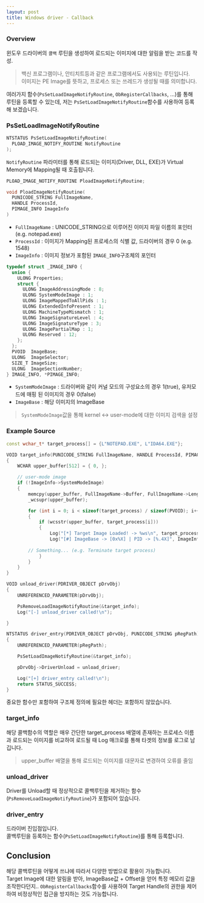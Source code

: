 ```yaml
---
layout: post
title: Windows driver - Callback
---
```


### Overview
윈도우 드라이버의 `콜백` 루틴을 생성하여 로드되는 이미지에 대한 알림을 받는 코드를 작성.  
> 백신 프로그램이나, 안티치트등과 같은 프로그램에서도 사용되는 루틴입니다.  
> 이미지는 PE Image를 뜻하고, 프로세스 또는 쓰레드가 생성될 때를 의미합니다.  

여러가지 함수(`PsSetLoadImageNotifyRoutine`, `ObRegisterCallbacks`, ...)를 통해 루틴을 등록할 수 있는데, 저는 `PsSetLoadImageNotifyRoutine`함수를 사용하여 등록해 보겠습니다.  


### PsSetLoadImageNotifyRoutine

```c++
NTSTATUS PsSetLoadImageNotifyRoutine(
  PLOAD_IMAGE_NOTIFY_ROUTINE NotifyRoutine
);
```

`NotifyRoutine` 파라미터를 통해 로드되는 이미지(Driver, DLL, EXE)가 Virtual Memory에 Mapping될 때 호출됩니다.  

```c++
PLOAD_IMAGE_NOTIFY_ROUTINE PloadImageNotifyRoutine;

void PloadImageNotifyRoutine(
  PUNICODE_STRING FullImageName,
  HANDLE ProcessId,
  PIMAGE_INFO ImageInfo
)
```

- `FullImageName` : UNICODE_STRING으로 이루어진 이미지 파일 이름의 포인터 (e.g. notepad.exe)  
- `ProcessId` : 이미지가 Mapping된 프로세스의 식별 값, 드라이버의 경우 0  (e.g. 1548)  
- `ImageInfo` : 이미지 정보가 포함된 `IMAGE_INFO`구조체의 포인터  

```c++
typedef struct _IMAGE_INFO {
  union {
    ULONG Properties;
    struct {
      ULONG ImageAddressingMode : 8;
      ULONG SystemModeImage : 1;
      ULONG ImageMappedToAllPids : 1;
      ULONG ExtendedInfoPresent : 1;
      ULONG MachineTypeMismatch : 1;
      ULONG ImageSignatureLevel : 4;
      ULONG ImageSignatureType : 3;
      ULONG ImagePartialMap : 1;
      ULONG Reserved : 12;
    };
  };
  PVOID  ImageBase;
  ULONG  ImageSelector;
  SIZE_T ImageSize;
  ULONG  ImageSectionNumber;
} IMAGE_INFO, *PIMAGE_INFO;
```

- `SystemModeImage` : 드라이버와 같이 커널 모드의 구성요소의 경우 1(true), 유저모드에 매핑 된 이미지의 경우 0(false)  
- `ImageBase` : 해당 이미지의 ImageBase  

> `SystemModeImage`값을 통해 kernel <-> user-mode에 대한 이미지 검색을 설정

### Example Source
```c++
const wchar_t* target_process[] = {L"NOTEPAD.EXE", L"IDA64.EXE"};

VOID target_info(PUNICODE_STRING FullImageName, HANDLE ProcessId, PIMAGE_INFO ImageInfo)
{
    WCHAR upper_buffer[512] = { 0, };

    // user-mode image
    if (!ImageInfo->SystemModeImage)
	{
		memcpy(upper_buffer, FullImageName->Buffer, FullImageName->Length);
		_wcsupr(upper_buffer);

		for (int i = 0; i < sizeof(target_process) / sizeof(PVOID); i++)
		{
			if (wcsstr(upper_buffer, target_process[i]))
			{
				Log("[*] Target Image Loaded! -> %ws\n", target_process[i]);
				Log("[#] ImageBase -> [0x%X] | PID -> [%.4X]", ImageInfo->ImageBase, ProcessId);
        
        // Something... (e.g. Terminate target process)
			}
		}
	}
}

VOID unload_driver(PDRIVER_OBJECT pDrvObj)
{
    UNREFERENCED_PARAMETER(pDrvObj);

    PsRemoveLoadImageNotifyRoutine(&target_info);
    Log("[-] unload_driver called!\n");

}

NTSTATUS driver_entry(PDRIVER_OBJECT pDrvObj, PUNICODE_STRING pRegPath)
{
    UNREFERENCED_PARAMETER(pRegPath);

    PsSetLoadImageNotifyRoutine(&target_info);

    pDrvObj->DriverUnload = unload_driver;

    Log("[+] driver_entry called!\n");
    return STATUS_SUCCESS;
}
```

중요한 함수만 포함하여 구조체 정의에 필요한 헤더는 포함하지 않았습니다.  

### target_info
해당 콜백함수의 역할은 매우 간단한 target_process 배열에 존재하는 프로세스 이름과 로드되는 이미지를 비교하여 로드될 때 Log 매크로를 통해 타겟의 정보를 로그로 남깁니다.  

> upper_buffer 배열을 통해 로드되는 이미지를 대문자로 변경하여 오류를 줄임  

### unload_driver
Driver를 Unload할 때 정상적으로 콜백루틴을 제거하는 함수(`PsRemoveLoadImageNotifyRoutine`)가 포함되어 있습니다.  

### driver_entry
드라이버 진입점입니다.  
콜백루틴을 등록하는 함수(`PsSetLoadImageNotifyRoutine`)를 통해 등록합니다.  

## Conclusion
해당 콜백루틴을 어떻게 쓰냐에 따라서 다양한 방법으로 활용이 가능합니다.  
Target Image에 대한 알림을 받아, ImageBase값 + Offset을 얻어 특정 메모리 값을 조작한다던지..
`ObRegisterCallbacks`함수를 사용하여 Target Handle의 권한을 제어하여 비정상적인 접근을 방지하는 것도 가능합니다.